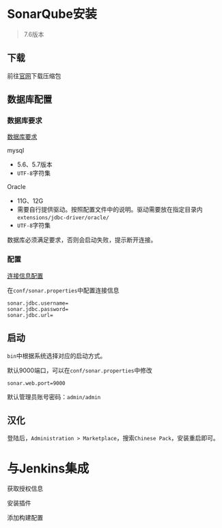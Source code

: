 # SonarQube安装

> 7.6版本

## 下载

前往[官网](https://www.sonarqube.org/)下载压缩包

## 数据库配置

### 数据库要求

[数据库要求](https://docs.sonarqube.org/latest/requirements/requirements/)

mysql
- 5.6、5.7版本
- `UTF-8`字符集

Oracle
- 11G、12G
- 需要自行提供驱动。按照配置文件中的说明。驱动需要放在指定目录内`extensions/jdbc-driver/oracle/`
- `UTF-8`字符集

数据库必须满足要求，否则会启动失败，提示断开连接。

### 配置

[连接信息配置](https://docs.sonarqube.org/latest/setup/install-server/)

在`conf/sonar.properties`中配置连接信息
```properties
sonar.jdbc.username=
sonar.jdbc.password=
sonar.jdbc.url=
```

## 启动

`bin`中根据系统选择对应的启动方式。

默认9000端口，可以在`conf/sonar.properties`中修改
```properties
sonar.web.port=9000
```

默认管理员账号密码：`admin/admin`

## 汉化

登陆后，`Administration > Marketplace`，搜索`Chinese Pack`，安装重启即可。

# 与Jenkins集成
获取授权信息

安装插件

添加构建配置